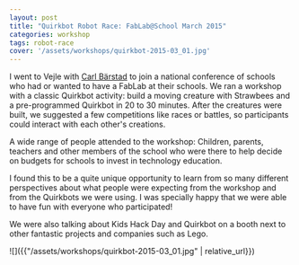 ```yaml
---
layout: post
title: "Quirkbot Robot Race: FabLab@School March 2015"
categories: workshop
tags: robot-race
cover: '/assets/workshops/quirkbot-2015-03_01.jpg'
---
```


I went to Vejle with [Carl Bärstad](https://www.linkedin.com/in/carlbarstad/) to join a national conference of schools who had or wanted to have a FabLab at their schools. We ran a workshop with a classic Quirkbot activity: build a moving creature with Strawbees and a pre-programmed Quirkbot in 20 to 30 minutes. After the creatures were built, we suggested a few competitions like races or battles, so participants could interact with each other's creations.

A wide range of people attended to the workshop: Children, parents, teachers and other members of the school who were there to help decide on budgets for schools to invest in technology education.

I found this to be a quite unique opportunity to learn from so many different perspectives about what people were expecting from the workshop and from the Quirkbots we were using. I was specially happy that we were able to have fun with everyone who participated!

We were also talking about Kids Hack Day and Quirkbot on a booth next to other fantastic projects and companies such as Lego.

![]({{"/assets/workshops/quirkbot-2015-03_01.jpg" | relative_url}})
